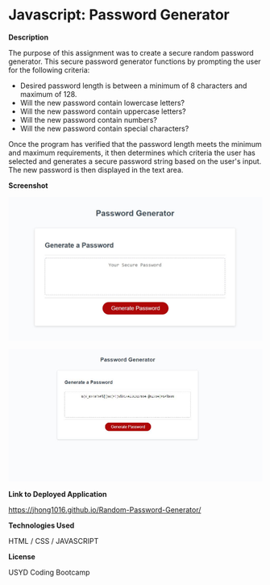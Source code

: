 # Javascript: Password Generator

**Description**

The purpose of this assignment was to create a secure random password generator. This secure password generator functions by prompting the user for the following criteria:

* Desired password length is between a minimum of 8 characters and maximum of 128.
* Will the new password contain lowercase letters?
* Will the new password contain uppercase letters?
* Will the new password contain numbers?
* Will the new password contain special characters?

Once the program has verified that the password length meets the minimum and maximum requirements, it then determines which criteria the user has selected and generates a secure password string based on the user's input. The new password is then displayed in the text area.

**Screenshot**

![Screenshot](https://github.com/jhong1016/Random-Password-Generator/blob/main/Screenshot.JPG)

![Screenshot](https://github.com/jhong1016/Random-Password-Generator/blob/main/assets/screenshot2passwordgenerator.JPG)

**Link to Deployed Application**

https://jhong1016.github.io/Random-Password-Generator/

**Technologies Used**

HTML / CSS / JAVASCRIPT

**License**

USYD Coding Bootcamp
